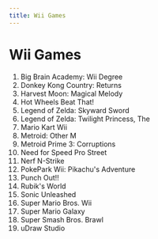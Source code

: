 ```yaml
---
title: Wii Games
---
```


Wii Games
=============

<ol>
<li>Big Brain Academy: Wii Degree</li>
<li>Donkey Kong Country: Returns</li>
<li>Harvest Moon: Magical Melody</li>
<li>Hot Wheels Beat That!</li>
<li>Legend of Zelda: Skyward Sword</li>
<li>Legend of Zelda: Twilight Princess, The</li>
<li>Mario Kart Wii</li>
<li>Metroid: Other M</li>
<li>Metroid Prime 3: Corruptions</li>
<li>Need for Speed Pro Street</li>
<li>Nerf N-Strike</li>
<li>PokePark Wii: Pikachu's Adventure</li>
<li>Punch Out!!</li>
<li>Rubik's World</li>
<li>Sonic Unleashed</li>
<li>Super Mario Bros. Wii</li>
<li>Super Mario Galaxy</li>
<li>Super Smash Bros. Brawl</li>
<li>uDraw Studio</li>
</ol>